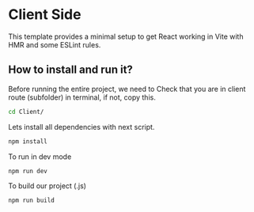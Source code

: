 # Client Side

This template provides a minimal setup to get React working in Vite with HMR and some ESLint rules.

## How to install and run it?

Before running the entire project, we need to Check that you are in client route (subfolder) in terminal, if not, copy this.

```sh
cd Client/
```

Lets install all dependencies with next script.

```sh
npm install
```

To run in dev mode

```sh
npm run dev
```

To build our project (.js)

```sh
npm run build

```
